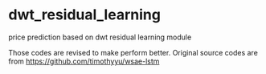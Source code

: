 # dwt_residual_learning
price prediction based on dwt residual learning module

Those codes are revised to make perform better.
Original source codes are from https://github.com/timothyyu/wsae-lstm
